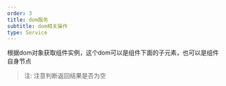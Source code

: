 ```yaml
---
order: 3
title: dom服务
subtitle: dom相关操作
type: Service
---
```


根据dom对象获取组件实例，这个dom可以是组件下面的子元素，也可以是组件自身节点
> 注: 注意判断返回结果是否为空
